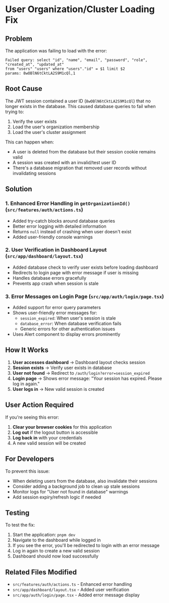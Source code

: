 # User Organization/Cluster Loading Fix

## Problem

The application was failing to load with the error:

```
Failed query: select "id", "name", "email", "password", "role", "created_at", "updated_at"
from "users" "users" where "users"."id" = $1 limit $2
params: 8wOBlN6tCktLA2S9M1cQl,1
```

## Root Cause

The JWT session contained a user ID (`8wOBlN6tCktLA2S9M1cQl`) that no longer
exists in the database. This caused database queries to fail when trying to:

1. Verify the user exists
2. Load the user's organization membership
3. Load the user's cluster assignment

This can happen when:

- A user is deleted from the database but their session cookie remains valid
- A session was created with an invalid/test user ID
- There's a database migration that removed user records without invalidating
  sessions

## Solution

### 1. Enhanced Error Handling in `getOrganizationId()` (`src/features/auth/actions.ts`)

- Added try-catch blocks around database queries
- Better error logging with detailed information
- Returns `null` instead of crashing when user doesn't exist
- Added user-friendly console warnings

### 2. User Verification in Dashboard Layout (`src/app/dashboard/layout.tsx`)

- Added database check to verify user exists before loading dashboard
- Redirects to login page with error message if user is missing
- Handles database errors gracefully
- Prevents app crash when session is stale

### 3. Error Messages on Login Page (`src/app/auth/login/page.tsx`)

- Added support for error query parameters
- Shows user-friendly error messages for:
  - `session_expired`: When user's session is stale
  - `database_error`: When database verification fails
  - Generic errors for other authentication issues
- Uses Alert component to display errors prominently

## How It Works

1. **User accesses dashboard** → Dashboard layout checks session
2. **Session exists** → Verify user exists in database
3. **User not found** → Redirect to `/auth/login?error=session_expired`
4. **Login page** → Shows error message: "Your session has expired. Please log
   in again."
5. **User logs in** → New valid session is created

## User Action Required

If you're seeing this error:

1. **Clear your browser cookies** for this application
2. **Log out** if the logout button is accessible
3. **Log back in** with your credentials
4. A new valid session will be created

## For Developers

To prevent this issue:

- When deleting users from the database, also invalidate their sessions
- Consider adding a background job to clean up stale sessions
- Monitor logs for "User not found in database" warnings
- Add session expiry/refresh logic if needed

## Testing

To test the fix:

1. Start the application: `pnpm dev`
2. Navigate to the dashboard while logged in
3. If you see the error, you'll be redirected to login with an error message
4. Log in again to create a new valid session
5. Dashboard should now load successfully

## Related Files Modified

- `src/features/auth/actions.ts` - Enhanced error handling
- `src/app/dashboard/layout.tsx` - Added user verification
- `src/app/auth/login/page.tsx` - Added error message display
